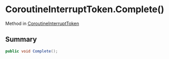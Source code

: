 # CoroutineInterruptToken.Complete()

Method in [CoroutineInterruptToken](api/csharp/yarn.unity.effects.coroutineinterrupttoken.md)

## Summary



```csharp
public void Complete();
```

